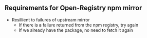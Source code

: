 ## Requirements for Open-Registry npm mirror

- Resillient to failures of upstream mirror
  - If there is a failure returned from the npm registry, try again
  - If we already have the package, no need to fetch it again
